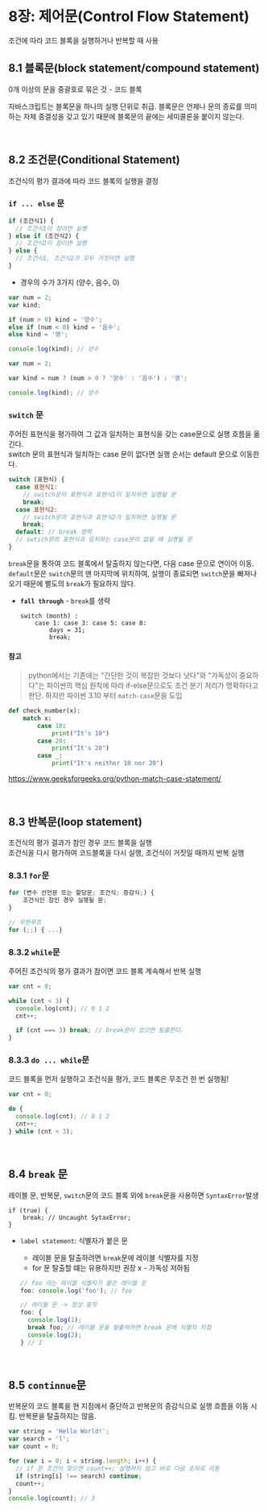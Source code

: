 # 8장: 제어문(Control Flow Statement)

조건에 따라 코드 블록을 실행하거나 반복할 때 사용

## 8.1 블록문(block statement/compound statement)

0개 이상의 문을 중괄호로 묶은 것 - 코드 블록 <br>

자바스크립트는 블록문을 하나의 실행 단위로 취급. 블록문은 언제나 문의 종료를 의미하는 자체 종결성을 갖고 있기 때문에 블록문의 끝에는 세미콜론을 붙이지 않는다.

<br>

## 8.2 조건문(Conditional Statement)

조건식의 평가 결과에 따라 코드 블록의 실행을 결정

### `if ... else` 문

```jsx
if (조건식1) {
  // 조건식1이 참이면 실행
} else if (조건식2) {
  // 조건식2이 참이면 실행
} else {
  // 조건식1, 조건식2가 모두 거짓이면 실행
}
```

- 경우의 수가 3가지 (양수, 음수, 0)

```jsx
var num = 2;
var kind;

if (num > 0) kind = '양수';
else if (num < 0) kind = '음수';
else kind = '영';

console.log(kind); // 양수
```

```jsx
var num = 2;

var kind = num ? (num > 0 ? '양수' : '음수') : '영';

console.log(kind); // 양수
```

### `switch` 문

주어진 표현식을 평가하여 그 값과 일치하는 표현식을 갖는 case문으로 실행 흐름을 옮긴다. <br>
switch 문의 표현식과 일치하는 case 문이 없다면 실행 순서는 default 문으로 이동한다.

```jsx
switch (표현식) {
  case 표현식1:
    // switch문의 표현식과 표현식1이 일치하면 실행될 문
    break;
  case 표현식2:
    // switch문의 표현식과 표현식2가 일치하면 실행될 문
    break;
  default: // break 생략
  // swtich문의 표현식과 일치하는 case문이 없을 때 실행될 문
}
```

`break`문을 통하여 코드 블록에서 탈출하지 않는다면, 다음 case 문으로 연이어 이동. <br>
`default`문은 `switch`문의 맨 마지막에 위치하여, 실행이 종료되면 `switch`문을 빠져나오기 때문에 별도의 `break`가 필요하지 않다.

- **`fall through`** - `break`를 생략

  ```
  switch (month) :
      case 1: case 3: case 5: case 8:
          days = 31;
          break;
  ```

#### 참고

> python에서는 기존에는 "간단한 것이 복잡한 것보다 낫다"와 "가독성이 중요하다"는 파이썬의 핵심 원칙에 따라 if-else문으로도 조건 분기 처리가 명확하다고 판단. 하지만 파이썬 3.10 부터 `match-case`문을 도입

```python
def check_number(x):
    match x:
        case 10:
            print("It's 10")
        case 20:
            print("It's 20")
        case _:
            print("It's neither 10 nor 20")
```

https://www.geeksforgeeks.org/python-match-case-statement/

<br>

## 8.3 반복문(loop statement)

조건식의 평가 결과가 참인 경우 코드 블록을 실행 <br>
조건식을 다시 평가하여 코드블록을 다시 실행, 조건식이 거짓일 때까지 반복 실행

### 8.3.1 `for`문

```jsx
for (변수 선언문 또는 할당문; 조건식; 증감식;) {
    조건식인 참인 경우 실행될 문;
}
```

```jsx
// 무한루프
for (;;) { ...}
```

### 8.3.2 `while`문

주어진 조건식의 평가 결과가 참이면 코드 블록 계속해서 반복 실행

```jsx
var cnt = 0;

while (cnt < 3) {
  console.log(cnt); // 0 1 2
  cnt++;

  if (cnt === 3) break; // break문이 있으면 탈출한다.
}
```

### 8.3.3 `do ... while`문

코드 블록을 먼저 실행하고 조건식을 평가, 코드 블록은 무조건 한 번 실행됨!

```jsx
var cnt = 0;

do {
  console.log(cnt); // 0 1 2
  cnt++;
} while (cnt < 3);
```

<br>

## 8.4 `break` 문

레이블 문, 반복문, `switch`문의 코드 블록 외에 `break`문을 사용하면 `SyntaxError`발생

```
if (true) {
    break; // Uncaught SytaxError;
}
```

- `label statement`: 식별자가 붙은 문

  - 레이블 문을 탈출하려면 `break`문에 레이블 식별자를 지정
  - for 문 탈출할 떄는 유용하지만 권장 x - 가독성 저하됨

  ```jsx
  // foo 라는 레이블 식별자가 붙은 레이블 문
  foo: console.log('foo'); // foo

  // 레이블 문 -> 정상 동작
  foo: {
    console.log(1);
    break foo; // 레이블 문을 탈출하려면 break 문에 식별자 지정
    console.log(2);
  } // 1
  ```

<br>

## 8.5 `continnue`문

반복문의 코드 블록을 현 지점에서 중단하고 반복문의 증감식으로 실행 흐름을 이동 시킴. 반복문을 탈출하지는 않음.

```jsx
var string = 'Hello World!';
var search = 'l';
var count = 0;

for (var i = 0; i < string.length; i++) {
  // if 문 조건이 맞으면 count++; 실행하지 않고 바로 다음 숫자로 이동
  if (string[i] !== search) continue;
  count++;
}
console.log(count); // 3
```
